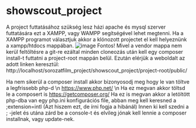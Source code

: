 # showscout_project
A project futtatásához szükség lesz házi apache és mysql szerver futtatására ezt a XAMPP, vagy WAMPP segítségével lehet megtenni.
Ha a XAMPP programot választjuk akkor a klónozott projectet el kell helyeznünk a xampp/htdocs mappában.
![image](https://github.com/user-attachments/assets/6393bf1d-c118-4f4b-8e36-a8668871f243)
Fontos! Mivel a vendor mappa nem kerül feltöltésre a git-re ezáltal minden cloneozás után kell egy composer install-t futtatni a project-root mappán belül.
Ezután elérjük a weboldalt az adott linken keresztül: http://localhost/sorozatfilm_project/showscout_project/project-root/public/

Ha nem sikerül a composer install akkor bizonyosodj meg hogy le van töltve a legfrissebb php-d \n
https://www.php.net/ \n
Ha ez megvan akkor töltsd le a composert is
https://getcomposer.org/
Ha ez is megvan akkor a letöltött php-dba van egy php.ini konfigurációs file, abban meg kell keresned a
;extension=intl (Azt hiszem ezt, de írni fogja a hibánál)
Innen ki kell szedni a ; -jelet és utána zárd be a console-t és elvileg jónak kell lennie a composer installnak, vagy update-nek.
